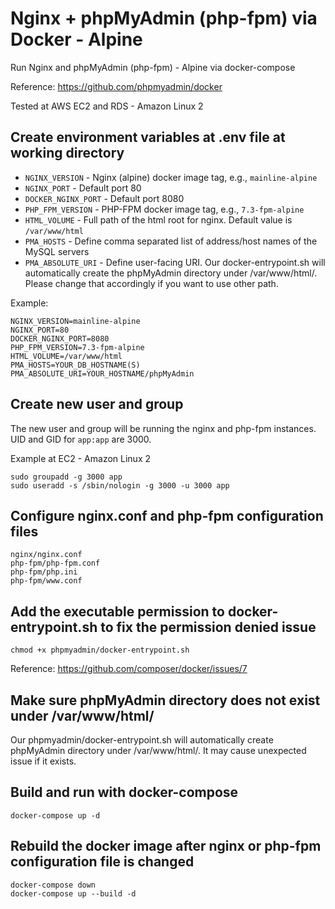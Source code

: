 # Nginx + phpMyAdmin (php-fpm) via Docker - Alpine

Run Nginx and phpMyAdmin (php-fpm) - Alpine via docker-compose

Reference: https://github.com/phpmyadmin/docker

Tested at AWS EC2 and RDS - Amazon Linux 2

## Create environment variables at .env file at working directory
* `NGINX_VERSION` - Nginx (alpine) docker image tag, e.g., `mainline-alpine`
* `NGINX_PORT` - Default port 80
* `DOCKER_NGINX_PORT` - Default port 8080
* `PHP_FPM_VERSION` - PHP-FPM docker image tag, e.g., `7.3-fpm-alpine`
* `HTML_VOLUME` - Full path of the html root for nginx. Default value is `/var/www/html`
* `PMA_HOSTS` - Define comma separated list of address/host names of the MySQL servers
* `PMA_ABSOLUTE_URI` - Define user-facing URI. Our docker-entrypoint.sh will automatically create the phpMyAdmin directory under /var/www/html/. Please change that accordingly if you want to use other path.

Example:
```
NGINX_VERSION=mainline-alpine
NGINX_PORT=80
DOCKER_NGINX_PORT=8080
PHP_FPM_VERSION=7.3-fpm-alpine
HTML_VOLUME=/var/www/html
PMA_HOSTS=YOUR_DB_HOSTNAME(S)
PMA_ABSOLUTE_URI=YOUR_HOSTNAME/phpMyAdmin
```

## Create new user and group
The new user and group will be running the nginx and php-fpm instances. UID and GID for `app:app` are 3000.

Example at EC2 - Amazon Linux 2
```
sudo groupadd -g 3000 app
sudo useradd -s /sbin/nologin -g 3000 -u 3000 app
```

## Configure nginx.conf and php-fpm configuration files
```
nginx/nginx.conf
php-fpm/php-fpm.conf
php-fpm/php.ini
php-fpm/www.conf
```

## Add the executable permission to docker-entrypoint.sh to fix the permission denied issue
```
chmod +x phpmyadmin/docker-entrypoint.sh
```
Reference: https://github.com/composer/docker/issues/7

## Make sure phpMyAdmin directory does not exist under /var/www/html/
Our phpmyadmin/docker-entrypoint.sh will automatically create phpMyAdmin directory under /var/www/html/. It may cause unexpected issue if it exists.

## Build and run with docker-compose
```
docker-compose up -d
```

## Rebuild the docker image after nginx or php-fpm configuration file is changed
```
docker-compose down
docker-compose up --build -d
```
